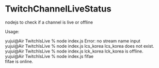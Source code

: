 # TwitchChannelLiveStatus
nodejs to check if a channel is live or offline

Usage:

yujui@Air TwitchIsLive % node index.js
Error: no stream name input
yujui@Air TwitchIsLive % node index.js lcs_korea
lcs_korea does not exist.
yujui@Air TwitchIsLive % node index.js lck_korea
lck_korea is offline.
yujui@Air TwitchIsLive % node index.js fifae    
fifae is online.
